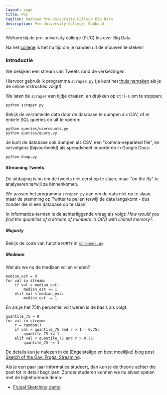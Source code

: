 ```yaml
---
layout: page
title: PUC 
tagline: Radboud Pre-University College Big Data 
description: Pre-University College, Radboud.
---
```


Welkom bij de pre-university college (PUC) les over Big Data.

Na het [college](https://www.slideshare.net/arjenpdevries/masterclass-big-data-leerlingen-91175715) is het nu tijd om je handen uit de mouwen te steken!

### Introductie

We bekijken een stream van Tweets rond de verkiezingen.

Hiervoor gebruik ik programma `scraper.py`
(je kunt het [thuis namaken](tutorial.html) als je de online instructies volgt!).

We laten de `scraper` een tijdje draaien, en drukken op `Ctrl-C` om te stoppen:

```
python scraper.py
```

Bekijk de verzamelde data door de database te dumpen als CSV, of er enkele SQL queries op uit te voeren:

```
python queries/usercounts.py
python queries/query.py
```

Je kunt de database ook dumpen als CSV, een "comma-separated file", en vervolgens (bijvoorbeeld)
als spreadsheet importeren in Google Docs:

```
python dump.py
```

#### Streaming Tweets

De uitdaging is nu om de tweets niet eerst op te slaan, maar "on the fly" te analyseren terwijl ze
binnenkomen.

We passen het programma `scraper.py` aan om de data niet op te slaan, maar de stemming op Twitter
te peilen terwijl de data langskomt - dus zonder die in een database op te slaan!

In informatica-termen is de achterliggende vraag als volgt:
_How would you find the quantiles of a stream of numbers in O(N) with limited memory?_.

##### Majority

Bekijk de code van functie `MJRTY` in [`streamer.py`](https://raw.githubusercontent.com/rubigdata/puc/master/streamer.py).

##### Mediaan

Wat als we nu de mediaan willen vinden?

```
median_est = 0
for val in stream:
    if val > median_est:
        median_est += 1
    elif val < median_est:
        median_est -= 1
```

En als je het 75th percentiel wilt weten is de basis als volgt:

```
quantile_75 = 0
for val in stream:
    r = random()
    if val > quantile_75 and r > 1 - 0.75:
        quantile_75 += 1
    elif val < quantile_75 and r > 0.75:
        quantile_75 -= 1
```

De details kun je nalezen in de (Engelstalige en best moeilijke) blog post
[Sketch of the Day: Frugal Streaming](https://research.neustar.biz/2013/09/16/sketch-of-the-day-frugal-streaming/).

Als je een paar jaar informatica studeert, dan kun je de theorie achter die post tot in detail begrijpen.
Zonder studeren kunnen we nu alvast spelen met de bijbehorende demo:

+ [Frugal Sketching demo](http://content.research.neustar.biz/blog/frugal.html)

